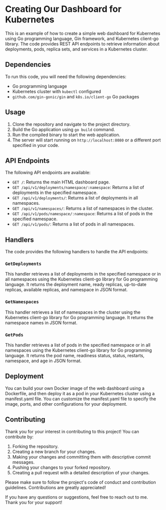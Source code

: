 # Creating Our Dashboard for Kubernetes

This is an example of how to create a simple web dashboard for Kubernetes using Go programming language, Gin framework, and Kubernetes client-go library. The code provides REST API endpoints to retrieve information about deployments, pods, replica sets, and services in a Kubernetes cluster.

## Dependencies

To run this code, you will need the following dependencies:

- Go programming language
- Kubernetes cluster with `kubectl` configured
- `github.com/gin-gonic/gin` and `k8s.io/client-go` Go packages

## Usage

1. Clone the repository and navigate to the project directory.
2. Build the Go application using `go build` command.
3. Run the compiled binary to start the web application.
4. The server will start running on `http://localhost:8080` or a different port specified in your code.

## API Endpoints

The following API endpoints are available:

- `GET /`: Returns the main HTML dashboard page.
- `GET /api/v1/deployments/namespace/:namespace`: Returns a list of deployments in the specified namespace.
- `GET /api/v1/deployments/`: Returns a list of deployments in all namespaces.
- `GET /api/v1/namespaces/`: Returns a list of namespaces in the cluster.
- `GET /api/v1/pods/namespace/:namespace`: Returns a list of pods in the specified namespace.
- `GET /api/v1/pods/`: Returns a list of pods in all namespaces.

## Handlers

The code provides the following handlers to handle the API endpoints:

### `GetDeployments`

This handler retrieves a list of deployments in the specified namespace or in all namespaces using the Kubernetes client-go library for Go programming language. It returns the deployment name, ready replicas, up-to-date replicas, available replicas, and namespace in JSON format.

### `GetNamespaces`

This handler retrieves a list of namespaces in the cluster using the Kubernetes client-go library for Go programming language. It returns the namespace names in JSON format.

### `GetPods`

This handler retrieves a list of pods in the specified namespace or in all namespaces using the Kubernetes client-go library for Go programming language. It returns the pod name, readiness status, status, restarts, namespace, and age in JSON format.


## Deployment

You can build your own Docker image of the web dashboard using a Dockerfile, and then deploy it as a pod in your Kubernetes cluster using a manifest.yaml file. You can customize the manifest.yaml file to specify the image, ports, and other configurations for your deployment.


## Contributing

Thank you for your interest in contributing to this project! You can contribute by:

1. Forking the repository.
2. Creating a new branch for your changes.
3. Making your changes and committing them with descriptive commit messages.
4. Pushing your changes to your forked repository.
5. Creating a pull request with a detailed description of your changes.

Please make sure to follow the project's code of conduct and contribution guidelines. Contributions are greatly appreciated!

If you have any questions or suggestions, feel free to reach out to me. Thank you for your support!



